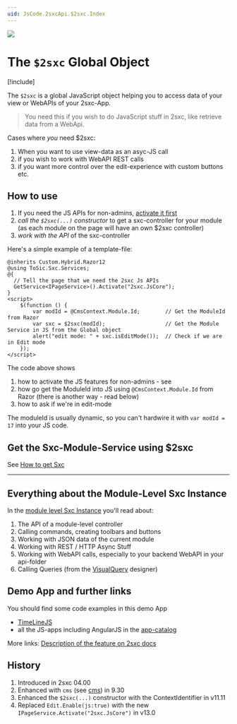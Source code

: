 ```yaml
---
uid: JsCode.2sxcApi.$2sxc.Index
---
```


<img src="~/assets/features/js-api.svg" class="feature">

# The `$2sxc` Global Object

[!include[](~/pages/basics/stack/_shared-float-summary.md)]
<style>.context-box-summary .interact-2sxc { visibility: visible; } </style>

The `$2sxc` is a global JavaScript object helping you to access data of your view or WebAPIs of your 2sxc-App.

> You need this if you wish to do JavaScript stuff in 2sxc, like retrieve data from a WebApi.

Cases where _you_ need $2sxc:

1. When you want to use view-data as an asyc-JS call
1. if you wish to work with WebAPI REST calls
1. if you want more control over the edit-experience with custom buttons etc.

## How to use

1. If you need the JS APIs for non-admins, [activate it first](xref:JsCode.2sxcApi.Activate.Index)
2. *call the `$2sxc(...)` constructor* to get a sxc-controller for your module (as each module on the page will have an own $2sxc controller)
3. *work with the API* of the sxc-controller

Here's a simple example of a template-file:

```razor
@inherits Custom.Hybrid.Razor12
@using ToSic.Sxc.Services;
@{
  // Tell the page that we need the 2sxc Js APIs
  GetService<IPageService>().Activate("2sxc.JsCore"); 
}
<script>
    $(function () {
        var modId = @CmsContext.Module.Id;        // Get the ModuleId from Razor
        var sxc = $2sxc(modId);                   // Get the Module Service in JS from the Global object
        alert("edit mode: " + sxc.isEditMode());  // Check if we are in Edit mode
    });
</script>
```

The code above shows

1. how to activate the JS features for non-admins - see [](xref:JsCode.2sxcApi.Activate.Index)
2. how go get the ModuleId into JS using `@CmsContext.Module.Id` from Razor (there is another way - read below)
3. how to ask if we're in edit-mode

The moduleId is usually dynamic, so you can't hardwire it with `var modId = 17` into your JS code.


## Get the Sxc-Module-Service using $2sxc

See [How to get Sxc](xref:JsCode.2sxcApi.GetSxc.Index)

---

## Everything about the Module-Level Sxc Instance

In the [module level Sxc Instance](xref:JsCode.2sxcApi.Sxc.Index) you'll read about:

1. The API of a module-level controller
2. Calling commands, creating toolbars and buttons
3. Working with JSON data of the current module
4. Working with REST / HTTP Async Stuff
5. Working with WebAPI calls, especially to your backend WebAPI in your api-folder
6. Calling Queries (from the [VisualQuery](xref:Basics.Query.VisualQuery.Index) designer)



## Demo App and further links

You should find some code examples in this demo App
* [TimeLineJS](xref:App.TimelineJs)
* all the JS-apps including AngularJS in the [app-catalog](xref:AppsCatalog)

More links: [Description of the feature on 2sxc docs](http://2sxc.org/en/Docs-Manuals/Feature/feature/2683)

## History

1. Introduced in 2sxc 04.00
1. Enhanced with `cms` (see [cms](xref:Api.Js.SxcJs.SxcGlobalCms)) in 9.30
1. Enhanced the `$2sxc(...)` constructor with the ContextIdentifier in v11.11
1. Replaced `Edit.Enable(js:true)` with the new `IPageService.Activate("2sxc.JsCore")` in v13.0

